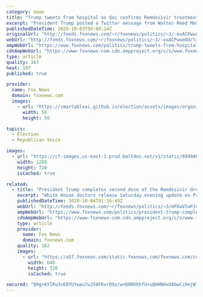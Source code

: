 ```yaml
---
category: news
title: "Trump tweets from hospital as doc confirms Remdesivir treatment: ‘Going well, I think!’"
excerpt: "President Trump posted a Twitter message from Walter Reed Medical Center on Friday night, suggesting he’s feeling OK after being admitted earlier after his coronavirus diagnosis."
publishedDateTime: 2020-10-03T04:00:14Z
originalUrl: "http://feeds.foxnews.com/~r/foxnews/politics/~3/-exACPwwo0U/trump-tweets-from-hospital-as-doc-confirms-remdesivir-treatment-going-well-i-think"
webUrl: "http://feeds.foxnews.com/~r/foxnews/politics/~3/-exACPwwo0U/trump-tweets-from-hospital-as-doc-confirms-remdesivir-treatment-going-well-i-think"
ampWebUrl: "https://www.foxnews.com/politics/trump-tweets-from-hospital-as-doc-confirms-remdesivir-treatment-going-well-i-think.amp"
cdnAmpWebUrl: "https://www-foxnews-com.cdn.ampproject.org/c/s/www.foxnews.com/politics/trump-tweets-from-hospital-as-doc-confirms-remdesivir-treatment-going-well-i-think.amp"
type: article
quality: 167
heat: 187
published: true

provider:
  name: Fox News
  domain: foxnews.com
  images:
    - url: "https://smartableai.github.io/election/assets/images/organizations/foxnews.com-50x50.jpg"
      width: 50
      height: 50

topics:
  - Election
  - Republican Voice

images:
  - url: "https://cf-images.us-east-1.prod.boltdns.net/v1/static/694940094001/b24ff7a3-de95-49af-87da-5c2c3cb9445d/e378f419-56da-4805-85a0-d0a82ff06c82/1280x720/match/image.jpg"
    width: 1280
    height: 720
    isCached: true

related:
  - title: "President Trump completes second dose of the Remdesivir drug; doc reports 'substantial progress'"
    excerpt: "White House doctors release Saturday evening update on President Trump's fight against COVID-19 saying the commander-in-chief has completed his second dose of the Remdesivir drug without complication. "
    publishedDateTime: 2020-10-04T01:16:49Z
    webUrl: "http://feeds.foxnews.com/~r/foxnews/politics/~3/mPXwVlwPJcM/president-trump-completes-second-dose-of-the-remdesivir-drug"
    ampWebUrl: "https://www.foxnews.com/politics/president-trump-completes-second-dose-of-the-remdesivir-drug.amp"
    cdnAmpWebUrl: "https://www-foxnews-com.cdn.ampproject.org/c/s/www.foxnews.com/politics/president-trump-completes-second-dose-of-the-remdesivir-drug.amp"
    type: article
    provider:
      name: Fox News
      domain: foxnews.com
    quality: 162
    images:
      - url: "https://a57.foxnews.com/static.foxnews.com/foxnews.com/content/uploads/2020/10/640/320/memo.png?ve=1&tl=1"
        width: 640
        height: 320
        isCached: true

secured: "Q9g+6YIRu3v68YUYwau7u259FRvr09z/w+D00OhhfU+uQHHNHxOAbwCzXejW1GrnI1CX0Xdax6Ee0qO/K8+RUUIQy5akLI6emJ4z4PT4tN1UKp/sJHSZgdshaokp/WVbfYj21mHgNSucXIhW6rmYdVLhL3zcymAR7tYcNa0VaNWuSR6ar5AgRPZo+M6ECaEcCtcpjPEUWezrStqKnOjGVLZXwwRCbQbKEUJrDD+zHlfdtHiIXk7rhUh7TGgqw3zaTEx7m6SGo3FQJJNfHE4jmownCpRUHGLvG8gHK/B6ZBI0gnXgpfjyoTaSQ1bfo9CwbZ+LmTddUOIXjg/6civvqKs/XGhW9zsWVZgCUcBluq4=;tB0vZAtKBGnSwKaW+4KKMA=="
---
```


